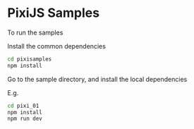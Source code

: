 # PixiJS Samples

To run the samples

Install the common dependencies

```sh
cd pixisamples
npm install
```

Go to the sample directory, and install the local dependencies

E.g.

```sh
cd pixi_01
npm install
npm run dev
```
